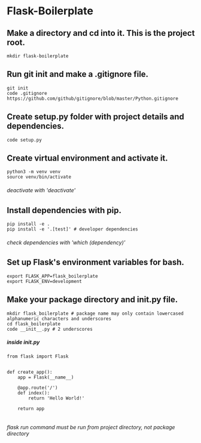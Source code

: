 # Flask-Boilerplate

##  Make a directory and cd into it. This is the project root.
```
mkdir flask-boilerplate
```

##  Run git init and make a .gitignore file.
```
git init
code .gitignore
https://github.com/github/gitignore/blob/master/Python.gitignore
```

##  Create setup.py folder with project details and dependencies.
```
code setup.py
```

##  Create virtual environment and activate it.
```
python3 -m venv venv
source venv/bin/activate
```
###### deactivate with 'deactivate'

##  Install dependencies with pip.
```
pip install -e .
pip install -e '.[test]' # developer dependencies
```
###### check dependencies with 'which (dependency)'

##  Set up Flask's environment variables for bash.
```
export FLASK_APP=flask_boilerplate 
export FLASK_ENV=development
```

##  Make your package directory and init.py file.
```
mkdir flask_boilerplate # package name may only contain lowercased alphanumeric characters and underscores
cd flask_boilerplate
code __init__.py # 2 underscores
```
##### inside __init__.py

```
from flask import Flask


def create_app():
    app = Flask(__name__)

    @app.route('/')
    def index():
        return 'Hello World!'

    return app
    
```


###### flask run command must be run from project directory, not package directory
